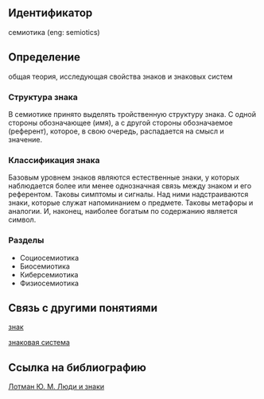 ## Идентификатор

семиотика (eng: semiotics)

## Определение

общая теория, исследующая свойства знаков и знаковых систем

### Структура знака

В семиотике принято выделять тройственную структуру знака. С одной стороны обозначающее (имя), а с другой стороны обозначаемое (референт), которое, в свою очередь, распадается на смысл и значение. 

### Классификация знака

Базовым уровнем знаков являются естественные знаки, у которых наблюдается более или менее однозначная связь между знаком и его референтом. Таковы симптомы и сигналы. Над ними надстраиваются знаки, которые служат напоминанием о предмете. Таковы метафоры и аналогии. И, наконец, наиболее богатым по содержанию является символ.

### Разделы

* Социосемиотика
* Биосемиотика
* Киберсемиотика
* Физиосемиотика

## Связь с другими понятиями

[знак](https://github.com/Dememedp/yapis-course/blob/main/concept/Sign.md)

[знаковая система](https://github.com/Dememedp/yapis-course/blob/main/concept/Sign_System.md)

## Ссылка на библиографию

[Лотман Ю. М. Люди и знаки]()
